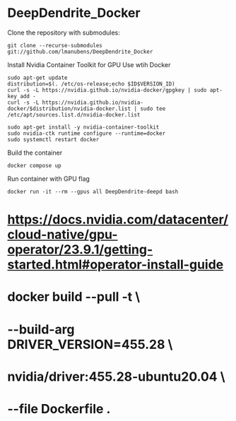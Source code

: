 # DeepDendrite_Docker

Clone the repository with submodules:

```
git clone --recurse-submodules git://github.com/lmanubens/DeepDendrite_Docker
```

Install Nvidia Container Toolkit for GPU Use wtih Docker
```
sudo apt-get update
distribution=$(. /etc/os-release;echo $ID$VERSION_ID)
curl -s -L https://nvidia.github.io/nvidia-docker/gpgkey | sudo apt-key add -
curl -s -L https://nvidia.github.io/nvidia-docker/$distribution/nvidia-docker.list | sudo tee /etc/apt/sources.list.d/nvidia-docker.list

sudo apt-get install -y nvidia-container-toolkit
sudo nvidia-ctk runtime configure --runtime=docker
sudo systemctl restart docker
```

Build the container
```
docker compose up
```

Run container with GPU flag  
```
docker run -it --rm --gpus all DeepDendrite-deepd bash
```

#  https://docs.nvidia.com/datacenter/cloud-native/gpu-operator/23.9.1/getting-started.html#operator-install-guide
# docker build --pull -t \
#     --build-arg DRIVER_VERSION=455.28 \
#     nvidia/driver:455.28-ubuntu20.04 \
#     --file Dockerfile .